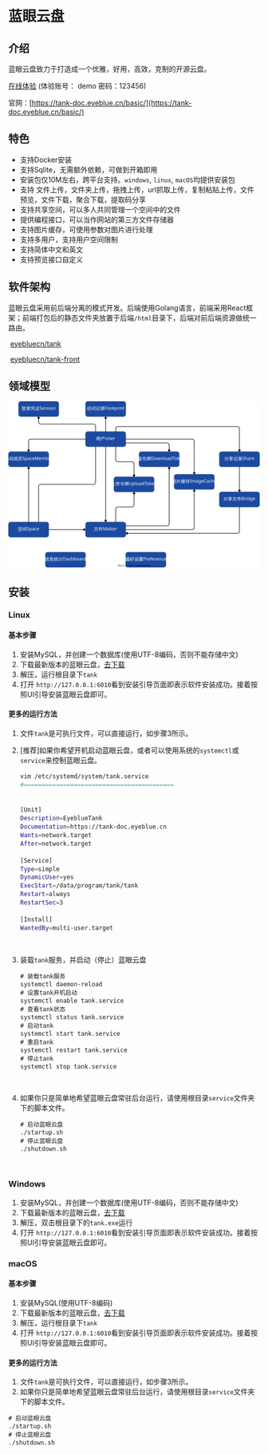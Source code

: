 # 蓝眼云盘

## 介绍

蓝眼云盘致力于打造成一个优雅，好用，高效，克制的开源云盘。

[在线体验](https://tanker.eyeblue.cn/) (体验账号： demo 密码：123456)

官网：[https://tank-doc.eyeblue.cn/basic/](https://tank-doc.eyeblue.cn/basic/)

## 特色

* 支持Docker安装
* 支持Sqlite，无需额外依赖，可做到开箱即用
* 安装包仅10M左右，跨平台支持。`windows`​, `linux`​, `macOS`​均提供安装包
* 支持 文件上传，文件夹上传，拖拽上传，url抓取上传，复制粘贴上传，文件预览，文件下载，聚合下载，提取码分享
* 支持共享空间，可以多人共同管理一个空间中的文件
* 提供编程接口，可以当作网站的第三方文件存储器
* 支持图片缓存，可使用参数对图片进行处理
* 支持多用户，支持用户空间限制
* 支持简体中文和英文
* 支持预览接口自定义

## 软件架构

蓝眼云盘采用前后端分离的模式开发。后端使用Golang语言，前端采用React框架；前端打包后的静态文件夹放置于后端`/html`​目录下，后端对前后端资源做统一路由。

​ [eyebluecn/tank](https://github.com/eyebluecn/tank)

​ [eyebluecn/tank-front](https://github.com/eyebluecn/tank-front)

## 领域模型

![](assets/network-asset-domain-20241129134430-94rkbkx.svg)

## 安装

### Linux

#### 基本步骤

1. 安装MySQL，并创建一个数据库(使用UTF-8编码，否则不能存储中文)
2. 下载最新版本的蓝眼云盘，[去下载](https://tank-doc.eyeblue.cn/basic/download.html)
3. 解压，运行根目录下`tank`​
4. 打开 `http://127.0.0.1:6010`​ 看到安装引导页面即表示软件安装成功。接着按照UI引导安装蓝眼云盘即可。

#### 更多的运行方法

1. 文件`tank`​是可执行文件，可以直接运行，如步骤3所示。
2. \[推荐\]如果你希望开机启动蓝眼云盘，或者可以使用系统的`systemctl`​或`service`​来控制蓝眼云盘。

    ```bash
    vim /etc/systemd/system/tank.service
    #==========================================


    [Unit]
    Description=EyeblueTank
    Documentation=https://tank-doc.eyeblue.cn
    Wants=network.target
    After=network.target

    [Service]
    Type=simple
    DynamicUser=yes
    ExecStart=/data/program/tank/tank
    Restart=always
    RestartSec=3

    [Install]
    WantedBy=multi-user.target
    ```

‍

3. 装载`tank`​服务，并启动（停止）蓝眼云盘

    ```
    # 装载tank服务
    systemctl daemon-reload
    # 设置tank开机启动
    systemctl enable tank.service
    # 查看tank状态
    systemctl status tank.service
    # 启动tank
    systemctl start tank.service
    # 重启tank
    systemctl restart tank.service
    # 停止tank
    systemctl stop tank.service
    ```

‍

4. 如果你只是简单地希望蓝眼云盘常驻后台运行，请使用根目录`service`​文件夹下的脚本文件。

    ```
    # 启动蓝眼云盘
    ./startup.sh
    # 停止蓝眼云盘
    ./shutdown.sh
    ```

‍

### Windows

1. 安装MySQL，并创建一个数据库(使用UTF-8编码，否则不能存储中文)
2. 下载最新版本的蓝眼云盘，[去下载](https://tank-doc.eyeblue.cn/basic/download.html)
3. 解压，双击根目录下的`tank.exe`​运行
4. 打开 `http://127.0.0.1:6010`​ 看到安装引导页面即表示软件安装成功。接着按照UI引导安装蓝眼云盘即可。

### macOS

#### 基本步骤

1. 安装MySQL(使用UTF-8编码)
2. 下载最新版本的蓝眼云盘，[去下载](https://tank-doc.eyeblue.cn/basic/download.html)
3. 解压，运行根目录下`tank`​
4. 打开 `http://127.0.0.1:6010`​ 看到安装引导页面即表示软件安装成功。接着按照UI引导安装蓝眼云盘即可。

#### 更多的运行方法

1. 文件`tank`​是可执行文件，可以直接运行，如步骤3所示。
2. 如果你只是简单地希望蓝眼云盘常驻后台运行，请使用根目录`service`​文件夹下的脚本文件。

```
# 启动蓝眼云盘
./startup.sh
# 停止蓝眼云盘
./shutdown.sh
```
